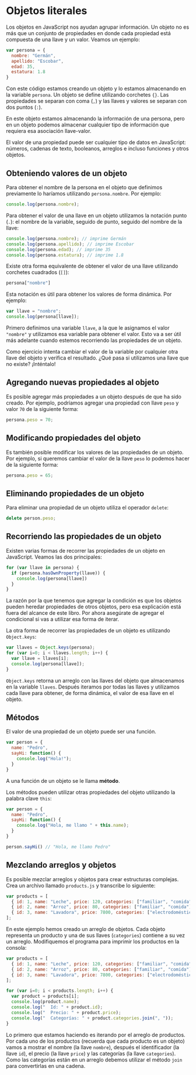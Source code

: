 # Objetos literales

Los objetos en JavaScript nos ayudan agrupar información. Un objeto no es más que un conjunto de propiedades en donde cada propiedad está compuesta de una llave y un valor. Veamos un ejemplo:

```javascript
var persona = {
  nombre: "Germán",
  apellido: "Escobar",
  edad: 35,
  estatura: 1.8
}
```

Con este código estamos creando un objeto y lo estamos almacenando en la variable `persona`. Un objeto se define utilizando corchetes `{}`. Las propiedades se separan con coma \(`,`\) y las llaves y valores se separan con dos puntos \(`:`\).

En este objeto estamos almacenando la información de una persona, pero en un objeto podemos almacenar cualquier tipo de información que requiera esa asociación llave-valor.

El valor de una propiedad puede ser cualquier tipo de datos en JavaScript: números, cadenas de texto, booleanos, arreglos e incluso funciones y otros objetos.

## Obteniendo valores de un objeto

Para obtener el nombre de la persona en el objeto que definimos previamente lo haríamos utilizando `persona.nombre`. Por ejemplo:

```javascript
console.log(persona.nombre);
```

Para obtener el valor de una llave en un objeto utilizamos la notación punto \(`.`\): el nombre de la variable, seguido de punto, seguido del nombre de la llave:

```javascript
console.log(persona.nombre); // imprime Germán
console.log(persona.apellido); // imprime Escobar
console.log(persona.edad); // imprime 35
console.log(persona.estatura); // imprime 1.8
```

Existe otra forma equivalente de obtener el valor de una llave utilizando corchetes cuadrados \(`[]`\):

```javascript
persona["nombre"]
```

Esta notación es útil para obtener los valores de forma dinámica. Por ejemplo:

```javascript
var llave = "nombre";
console.log(persona[llave]);
```

Primero definimos una variable `llave`, a la que le asignamos el valor `"nombre"` y utilizamos esa variable para obtener el valor. Esto va a ser útil más adelante cuando estemos recorriendo las propiedades de un objeto.

Como ejercicio intenta cambiar el valor de la variable por cualquier otra llave del objeto y verifica el resultado. ¿Qué pasa si utilizamos una llave que no existe? ¡Inténtalo!

## Agregando nuevas propiedades al objeto

Es posible agregar más propiedades a un objeto después de que ha sido creado. Por ejemplo, podríamos agregar una propiedad con llave `peso` y valor `70` de la siguiente forma:

```javascript
persona.peso = 70;
```

## Modificando propiedades del objeto

Es también posible modificar los valores de las propiedades de un objeto. Por ejemplo, si queremos cambiar el valor de la llave `peso` lo podemos hacer de la siguiente forma:

```javascript
persona.peso = 65;
```

## Eliminando propiedades de un objeto

Para eliminar una propiedad de un objeto utiliza el operador `delete`:

```javascript
delete person.peso;
```

## Recorriendo las propiedades de un objeto

Existen varias formas de recorrer las propiedades de un objeto en JavaScript. Veamos las dos principales:

```javascript
for (var llave in persona) {
  if (persona.hasOwnProperty(llave)) {
    console.log(persona[llave])
  }
}
```

La razón por la que tenemos que agregar la condición es que los objetos pueden heredar propiedades de otros objetos, pero esa explicación está fuera del alcance de este libro. Por ahora asegúrate de agregar el condicional si vas a utilizar esa forma de iterar.

La otra forma de recorrer las propiedades de un objeto es utilizando `Object.keys`:

```javascript
var llaves = Object.keys(persona);
for (var i=0; i < llaves.length; i++) {
  var llave = llaves[i];
  console.log(persona[llave]);
}
```

`Object.keys` retorna un arreglo con las llaves del objeto que almacenamos en la variable `llaves`. Después iteramos por todas las llaves y utilizamos cada llave para obtener, de forma dinámica, el valor de esa llave en el objeto.

## Métodos

El valor de una propiedad de un objeto puede ser una función.

```javascript
var person = {
  name: "Pedro",
  sayHi: function() {
    console.log("Hola!");
  }
}
```

A una función de un objeto se le llama **método**.

Los métodos pueden utilizar otras propiedades del objeto utilizando la palabra clave `this`:

```javascript
var person = {
  name: "Pedro",
  sayHi: function() {
    console.log("Hola, me llamo " + this.name);
  }
}

person.sayHi() // "Hola, me llamo Pedro"
```

## Mezclando arreglos y objetos

Es posible mezclar arreglos y objetos para crear estructuras complejas. Crea un archivo llamado `products.js` y transcribe lo siguiente:

```javascript
var products = [
  { id: 1, name: "Leche", price: 120, categories: ["familiar", "comida"] },
  { id: 2, name: "Arroz", price: 80, categories: ["familiar", "comida"] },
  { id: 3, name: "Lavadora", price: 7800, categories: ["electrodomésticos"] }
];
```

En este ejemplo hemos creado un arreglo de objetos. Cada objeto representa un producto y una de sus llaves \(`categories`\) contiene a su vez un arreglo. Modifiquemos el programa para imprimir los productos en la consola:

```javascript
var products = [
  { id: 1, name: "Leche", price: 120, categories: ["familiar", "comida"] },
  { id: 2, name: "Arroz", price: 80, categories: ["familiar", "comida"] },
  { id: 3, name: "Lavadora", price: 7800, categories: ["electrodomésticos"] }
];

for (var i=0; i < products.length; i++) {
  var product = products[i];
  console.log(product.name);
  console.log("  Id: " + product.id);
  console.log("  Precio: " + product.price);
  console.log("  Categorías: " + product.categories.join(", "));
}
```

Lo primero que estamos haciendo es iterando por el arreglo de productos. Por cada uno de los productos \(recuerda que cada producto es un objeto\) vamos a mostrar el nombre \(la llave `nombre`\), después el identificador \(la llave `id`\), el precio \(la llave `price`\) y las categorías \(la llave `categories`\). Como las categorías están en un arreglo debemos utilizar el método `join` para convertirlas en una cadena.
